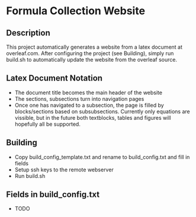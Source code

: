 # Formula Collection Website

## Description
This project automatically generates a website from a latex document at overleaf.com. After configuring the project (see Building), simply run build.sh to automatically update the website from the overleaf source.

## Latex Document Notation
- The document title becomes the main header of the website
- The sections, subsections turn into navigation pages
- Once one has navigated to a subsection, the page is filled by blocks/sections based on subsubsections. Currently only equations are vissible, but in the future both textblocks, tables and figures will hopefully all be supported.

## Building
- Copy build_config_template.txt and rename to build_config.txt and fill in fields
- Setup ssh keys to the remote webserver
- Run build.sh

## Fields in build_config.txt
- TODO
